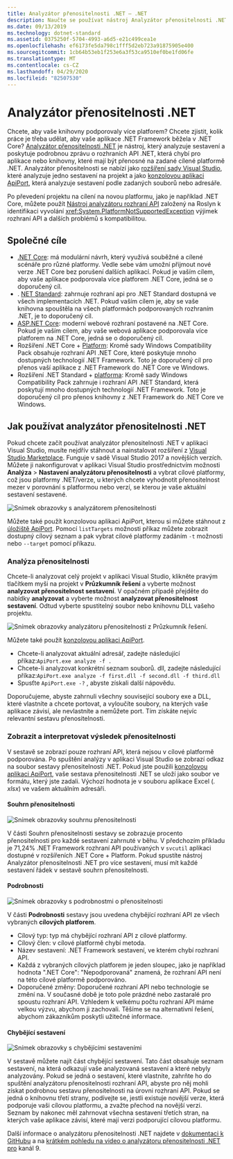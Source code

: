 ```yaml
---
title: Analyzátor přenositelnosti .NET – .NET
description: Naučte se používat nástroj Analyzátor přenositelnosti .NET k vyhodnocení způsobu, jakým je přenos kódu mezi různými implementacemi .NET, včetně .NET Core, .NET Standard, UWP a Xamarin.
ms.date: 09/13/2019
ms.technology: dotnet-standard
ms.assetid: 0375250f-5704-4993-a6d5-e21c499cea1e
ms.openlocfilehash: ef6173fe5da798c1fff5d2eb723a91875905e400
ms.sourcegitcommit: 1cb64b53eb1f253e6a3f53ca9510ef0be1fd06fe
ms.translationtype: MT
ms.contentlocale: cs-CZ
ms.lasthandoff: 04/29/2020
ms.locfileid: "82507530"
---
```

# <a name="the-net-portability-analyzer"></a>Analyzátor přenositelnosti .NET

Chcete, aby vaše knihovny podporovaly více platforem? Chcete zjistit, kolik práce je třeba udělat, aby vaše aplikace .NET Framework běžela v .NET Core? [Analyzátor přenositelnosti .NET](https://github.com/microsoft/dotnet-apiport) je nástroj, který analyzuje sestavení a poskytuje podrobnou zprávu o rozhraních API .NET, která chybí pro aplikace nebo knihovny, které mají být přenosné na zadané cílené platformě .NET. Analyzátor přenositelnosti se nabízí jako [rozšíření sady Visual Studio](https://marketplace.visualstudio.com/items?itemName=ConnieYau.NETPortabilityAnalyzer), které analyzuje jedno sestavení na projekt a jako [konzolovou aplikaci ApiPort](https://aka.ms/apiportdownload), která analyzuje sestavení podle zadaných souborů nebo adresáře.

Po převedení projektu na cílení na novou platformu, jako je například .NET Core, můžete použít [Nástroj analyzátoru rozhraní API](api-analyzer.md) založený na Roslyn k identifikaci vyvolání <xref:System.PlatformNotSupportedException> výjimek rozhraní API a dalších problémů s kompatibilitou.

## <a name="common-targets"></a>Společné cíle

- [.NET Core](../../core/index.yml): má modulární návrh, který využívá souběžné a cílené scénáře pro různé platformy. Vedle sebe vám umožní přijmout nové verze .NET Core bez porušení dalších aplikací. Pokud je vaším cílem, aby vaše aplikace podporovala více platforem .NET Core, jedná se o doporučený cíl.
- . [NET Standard](../../standard/net-standard.md): zahrnuje rozhraní api pro .NET Standard dostupná ve všech implementacích .NET. Pokud vaším cílem je, aby se vaše knihovna spouštěla na všech platformách podporovaných rozhraním .NET, je to doporučený cíl.
- [ASP.NET Core](/aspnet/core): moderní webové rozhraní postavené na .NET Core. Pokud je vaším cílem, aby vaše webová aplikace podporovala více platforem na .NET Core, jedná se o doporučený cíl.
- Rozšíření .NET Core + [Platform](../../core/porting/windows-compat-pack.md): Kromě sady Windows Compatibility Pack obsahuje rozhraní API .NET Core, které poskytuje mnoho dostupných technologií .NET Framework. Toto je doporučený cíl pro přenos vaší aplikace z .NET Framework do .NET Core ve Windows.
- Rozšíření .NET Standard + [platforma](../../core/porting/windows-compat-pack.md): Kromě sady Windows Compatibility Pack zahrnuje i rozhraní API .NET Standard, která poskytují mnoho dostupných technologií .NET Framework. Toto je doporučený cíl pro přenos knihovny z .NET Framework do .NET Core ve Windows.

## <a name="how-to-use-the-net-portability-analyzer"></a>Jak používat analyzátor přenositelnosti .NET

Pokud chcete začít používat analyzátor přenositelnosti .NET v aplikaci Visual Studio, musíte nejdřív stáhnout a nainstalovat rozšíření z [Visual Studio Marketplace](https://marketplace.visualstudio.com/items?itemName=ConnieYau.NETPortabilityAnalyzer). Funguje v sadě Visual Studio 2017 a novějších verzích. Můžete ji nakonfigurovat v aplikaci Visual Studio prostřednictvím možnosti **Analýza** > **Nastavení analyzátoru přenositelnosti** a vybrat cílové platformy, což jsou platformy .NET/verze, u kterých chcete vyhodnotit přenositelnost mezer v porovnání s platformou nebo verzí, se kterou je vaše aktuální sestavení sestavené.

![Snímek obrazovky s analyzátorem přenositelnosti](./media/portability-analyzer/portability-screenshot.png)

Můžete také použít konzolovou aplikaci ApiPort, kterou si můžete stáhnout z [úložiště ApiPort](https://aka.ms/apiportdownload). Pomocí `listTargets` možnosti příkaz můžete zobrazit dostupný cílový seznam a pak vybrat cílové platformy zadáním `-t` možnosti nebo `--target` pomocí příkazu.

### <a name="analyze-portability"></a>Analýza přenositelnosti
Chcete-li analyzovat celý projekt v aplikaci Visual Studio, klikněte pravým tlačítkem myši na projekt v **Průzkumník řešení** a vyberte možnost **analyzovat přenositelnost sestavení**. V opačném případě přejděte do nabídky **analyzovat** a vyberte možnost **analyzovat přenositelnost sestavení**. Odtud vyberte spustitelný soubor nebo knihovnu DLL vašeho projektu.

![Snímek obrazovky analyzátoru přenositelnosti z Průzkumník řešení.](./media/portability-analyzer/portability-solution-explorer.png)

Můžete také použít [konzolovou aplikaci ApiPort](https://aka.ms/apiportdownload).

- Chcete-li analyzovat aktuální adresář, zadejte následující příkaz:`ApiPort.exe analyze -f .`
- Chcete-li analyzovat konkrétní seznam souborů. dll, zadejte následující příkaz:`ApiPort.exe analyze -f first.dll -f second.dll -f third.dll`
- Spusťte `ApiPort.exe -?` , abyste získali další nápovědu.

Doporučujeme, abyste zahrnuli všechny související soubory exe a DLL, které vlastníte a chcete portovat, a vyloučíte soubory, na kterých vaše aplikace závisí, ale nevlastníte a nemůžete port. Tím získáte nejvíc relevantní sestavu přenositelnosti.

### <a name="view-and-interpret-portability-result"></a>Zobrazit a interpretovat výsledek přenositelnosti

V sestavě se zobrazí pouze rozhraní API, která nejsou v cílové platformě podporována.
Po spuštění analýzy v aplikaci Visual Studio se zobrazí odkaz na soubor sestavy přenositelnosti .NET. Pokud jste použili [konzolovou aplikaci ApiPort](https://aka.ms/apiportdownload), vaše sestava přenositelnosti .NET se uloží jako soubor ve formátu, který jste zadali. Výchozí hodnota je v souboru aplikace Excel (*. xlsx*) ve vašem aktuálním adresáři.

#### <a name="portability-summary"></a>Souhrn přenositelnosti

![Snímek obrazovky souhrnu přenositelnosti](./media/portability-analyzer/api-catalog-portablility-summary.png)

V části Souhrn přenositelnosti sestavy se zobrazuje procento přenositelnosti pro každé sestavení zahrnuté v běhu. V předchozím příkladu je 71,24% .NET Framework rozhraní API používaných v `svcutil` aplikaci dostupné v rozšířeních .NET Core + Platform. Pokud spustíte nástroj Analyzátor přenositelnosti .NET pro více sestavení, musí mít každé sestavení řádek v sestavě souhrn přenositelnosti.

#### <a name="details"></a>Podrobnosti

![Snímek obrazovky s podrobnostmi o přenositelnosti](./media/portability-analyzer/api-catalog-portablility-details.png)

V části **Podrobnosti** sestavy jsou uvedena chybějící rozhraní API ze všech vybraných **cílových platforem**.

- Cílový typ: typ má chybějící rozhraní API z cílové platformy.
- Cílový člen: v cílové platformě chybí metoda.
- Název sestavení: .NET Framework sestavení, ve kterém chybí rozhraní API.
- Každá z vybraných cílových platforem je jeden sloupec, jako je například hodnota ".NET Core": "Nepodporovaná" znamená, že rozhraní API není na této cílové platformě podporováno.
- Doporučené změny: Doporučené rozhraní API nebo technologie se změní na. V současné době je toto pole prázdné nebo zastaralé pro spoustu rozhraní API. Vzhledem k velkému počtu rozhraní API máme velkou výzvu, abychom ji zachovali. Těšíme se na alternativní řešení, abychom zákazníkům poskytli užitečné informace.

#### <a name="missing-assemblies"></a>Chybějící sestavení

![Snímek obrazovky s chybějícími sestaveními](./media/portability-analyzer/api-catalog-missing-assemblies.png)

V sestavě můžete najít část chybějící sestavení. Tato část obsahuje seznam sestavení, na která odkazují vaše analyzovaná sestavení a které nebyly analyzovány. Pokud se jedná o sestavení, které vlastníte, zahrňte ho do spuštění analyzátoru přenositelnosti rozhraní API, abyste pro něj mohli získat podrobnou sestavu přenositelnosti na úrovni rozhraní API. Pokud se jedná o knihovnu třetí strany, podívejte se, jestli existuje novější verze, která podporuje vaši cílovou platformu, a zvažte přechod na novější verzi. Seznam by nakonec měl zahrnovat všechna sestavení třetích stran, na kterých vaše aplikace závisí, které mají verzi podporující cílovou platformu.

Další informace o analyzátoru přenositelnosti .NET najdete v [dokumentaci k GitHubu](https://github.com/Microsoft/dotnet-apiport#documentation) a na [krátkém pohledu na video o analyzátoru přenositelnosti .NET pro](https://channel9.msdn.com/Blogs/Seth-Juarez/A-Brief-Look-at-the-NET-Portability-Analyzer) kanál 9.
